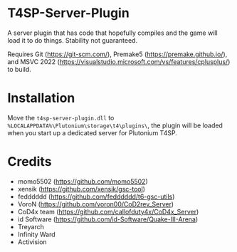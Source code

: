 # T4SP-Server-Plugin
A server plugin that has code that hopefully compiles and the game will load it to do things. Stability not guaranteed.

Requires Git (https://git-scm.com/), Premake5 (https://premake.github.io/), and MSVC 2022 (https://visualstudio.microsoft.com/vs/features/cplusplus/) to build.

# Installation
Move the `t4sp-server-plugin.dll` to `%LOCALAPPDATA%\Plutonium\storage\t4\plugins\`, the plugin will be loaded when you start up a dedicated server for Plutonium T4SP.

# Credits
- momo5502 (https://github.com/momo5502)
- xensik (https://github.com/xensik/gsc-tool)
- fedddddd (https://github.com/fedddddd/t6-gsc-utils)
- VoroN (https://github.com/voron00/CoD2rev_Server)
- CoD4x team (https://github.com/callofduty4x/CoD4x_Server)
- id Software (https://github.com/id-Software/Quake-III-Arena)
- Treyarch
- Infinity Ward
- Activision
